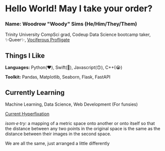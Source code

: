 # Hello World! May I take your order?

### Name: Woodrow "Woody" Sims (He/Him/They/Them)
Trinity University CompSci grad, Codeup Data Science bootcamp taker, ✨Queer✨, [Vociferous Profligate](https://www.youtube.com/watch?v=SLtVMU6CCHE&t=51)

## Things I Like
**Languages:** Python(❤️), Swift(🙂), Javascript(🙃), C++(😭)

**Toolkit:** Pandas, Matplotlib, Seaborn, Flask, FastAPI

## Currently Learning
Machine Learning, Data Science, Web Development (For funsies) 


[Current Hyperfixation](youtu.be/U2sefF_08OM)

*isom·e·try:* a mapping of a metric space onto another or onto itself so that the distance between any two points in the original space is the same as the distance between their images in the second space.

We are all the same, just arranged a little differently
